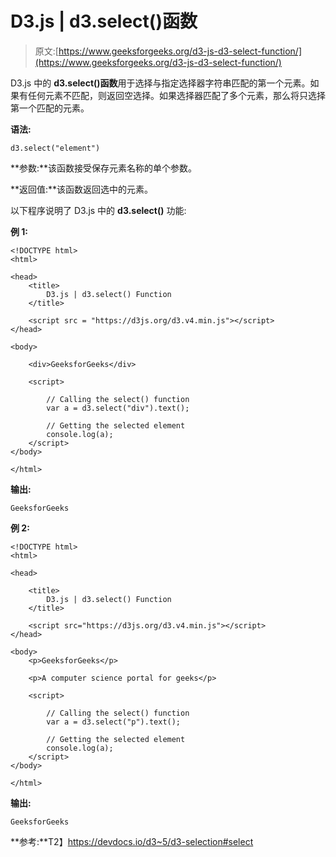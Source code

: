 # D3.js | d3.select()函数

> 原文:[https://www.geeksforgeeks.org/d3-js-d3-select-function/](https://www.geeksforgeeks.org/d3-js-d3-select-function/)

D3.js 中的 **d3.select()函数**用于选择与指定选择器字符串匹配的第一个元素。如果有任何元素不匹配，则返回空选择。如果选择器匹配了多个元素，那么将只选择第一个匹配的元素。

**语法:**

```
d3.select("element")
```

**参数:**该函数接受保存元素名称的单个参数。

**返回值:**该函数返回选中的元素。

以下程序说明了 D3.js 中的 **d3.select()** 功能:

**例 1:**

```
<!DOCTYPE html>
<html>

<head>
    <title>
        D3.js | d3.select() Function
    </title>

    <script src = "https://d3js.org/d3.v4.min.js"></script>
</head>

<body>

    <div>GeeksforGeeks</div>

    <script>

        // Calling the select() function
        var a = d3.select("div").text();

        // Getting the selected element
        console.log(a);
    </script>
</body>

</html>                    
```

**输出:**

```
GeeksforGeeks 

```

**例 2:**

```
<!DOCTYPE html>
<html>

<head>

    <title>
        D3.js | d3.select() Function
    </title>

    <script src="https://d3js.org/d3.v4.min.js"></script>
</head>

<body>
    <p>GeeksforGeeks</p>

    <p>A computer science portal for geeks</p>

    <script>

        // Calling the select() function
        var a = d3.select("p").text();

        // Getting the selected element
        console.log(a);
    </script>
</body>

</html>
```

**输出:**

```
GeeksforGeeks
```

**参考:**T2】https://devdocs.io/d3~5/d3-selection#select
